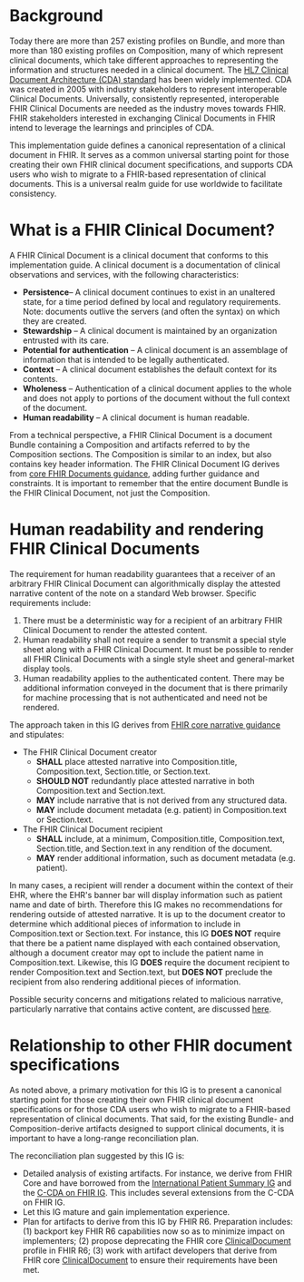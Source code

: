 # Background
Today there are more than 257 existing profiles on Bundle, and more than more than 180 existing profiles on Composition, many of which represent clinical documents, which take different approaches to representing the information and structures needed in a clinical document. The [HL7 Clinical Document Architecture (CDA) standard](https://hl7.org/cda/stds/online-navigation/2024May/index.html) has been widely implemented. CDA was created in 2005 with industry stakeholders to represent interoperable Clinical Documents. Universally, consistently represented, interoperable FHIR Clinical Documents are needed as the industry moves towards FHIR. FHIR stakeholders interested in exchanging Clinical Documents in FHIR intend to leverage the learnings and principles of CDA. 

This implementation guide defines a canonical representation of a clinical document in FHIR. It serves as a common universal starting point for those creating their own FHIR clinical document specifications, and supports CDA users who wish to migrate to a FHIR-based representation of clinical documents. This is a universal realm guide for use worldwide to facilitate consistency. 
  
# What is a FHIR Clinical Document?
A FHIR Clinical Document is a clinical document that conforms to this implementation guide. A clinical document is a documentation of clinical observations and services, with the following characteristics:
* **Persistence**– A clinical document continues to exist in an unaltered state, for a time period defined by local and regulatory requirements. Note: documents outlive the servers (and often the syntax) on which they are created.
* **Stewardship** – A clinical document is maintained by an organization entrusted with its care.
* **Potential for authentication** – A clinical document is an assemblage of information that is intended to be legally authenticated.
* **Context** – A clinical document establishes the default context for its contents.
* **Wholeness** – Authentication of a clinical document applies to the whole and does not apply to portions of the document without the full context of the document.
* **Human readability** – A clinical document is human readable.

From a technical perspective, a FHIR Clinical Document is a document Bundle containing a Composition and artifacts referred to by the Composition sections. The Composition is similar to an index, but also contains key header information. The FHIR Clinical Document IG derives from [core FHIR Documents guidance](https://hl7.org/fhir/R4/documents.html), adding further guidance and constraints. It is important to remember that the entire document Bundle is the FHIR Clinical Document, not just the Composition. 
  
# Human readability and rendering FHIR Clinical Documents
The requirement for human readability guarantees that a receiver of an arbitrary FHIR Clinical Document can algorithmically display the attested narrative content of the note on a standard Web browser. Specific requirements include: 

1. There must be a deterministic way for a recipient of an arbitrary FHIR Clinical Document to render the attested content. 
2. Human readability shall not require a sender to transmit a special style sheet along with a FHIR Clinical Document. It must be possible to render all FHIR Clinical Documents with a single style sheet and general-market display tools.
3. Human readability applies to the authenticated content. There may be additional information conveyed in the document that is there primarily for machine processing that is not authenticated and need not be rendered.

The approach taken in this IG derives from [FHIR core narrative guidance](https://hl7.org/fhir/R4/narrative.html) and stipulates:
* The FHIR Clinical Document creator
  * **SHALL** place attested narrative into Composition.title, Composition.text, Section.title, or Section.text. 
  * **SHOULD NOT** redundantly place attested narrative in both Composition.text and Section.text. 
  * **MAY** include narrative that is not derived from any structured data.
  * **MAY** include document metadata (e.g. patient) in Composition.text or Section.text.
* The FHIR Clinical Document recipient
  * **SHALL** include, at a minimum, Composition.title, Composition.text, Section.title, and Section.text in any rendition of the document. 
  * **MAY** render additional information, such as document metadata (e.g. patient).

In many cases, a recipient will render a document within the context of their EHR, where the EHR's banner bar will display information such as patient name and date of birth. Therefore this IG makes no recommendations for rendering outside of attested narrative. It is up to the document creator to determine which additional pieces of information to include in Composition.text or Section.text. For instance, this IG **DOES NOT** require that there be a patient name displayed with each contained observation, although a document creator may opt to include the patient name in Composition.text. Likewise, this IG **DOES** require the document recipient to render Composition.text and Section.text, but **DOES NOT** preclude the recipient from also rendering additional pieces of information. 

Possible security concerns and mitigations related to malicious narrative, particularly narrative that contains active content, are discussed [here](https://hl7.org/fhir/R4/security.html#narrative).

  
# Relationship to other FHIR document specifications
As noted above, a primary motivation for this IG is to present a canonical starting point for those creating their own FHIR clinical document specifications or for those CDA users who wish to migrate to a FHIR-based representation of clinical documents. That said, for the existing Bundle- and Composition-derive artifacts designed to support clinical documents, it is important to have a long-range reconciliation plan. 

The reconciliation plan suggested by this IG is:
* Detailed analysis of existing artifacts. For instance, we derive from FHIR Core and have borrowed from the [International Patient Summary IG](http://hl7.org/fhir/uv/ips/) and the [C-CDA on FHIR IG]( http://hl7.org/fhir/us/ccda/). This includes several extensions from the C-CDA on FHIR IG.
* Let this IG mature and gain implementation experience.
* Plan for artifacts to derive from this IG by FHIR R6. Preparation includes: (1) backport key FHIR R6 capabilities now so as to minimize impact on implementers; (2) propose deprecating the FHIR core [ClinicalDocument](https://hl7.org/fhir/R4/clinicaldocument.html) profile in FHIR R6; (3) work with artifact developers that derive from FHIR core [ClinicalDocument](https://hl7.org/fhir/R4/clinicaldocument.html) to ensure their requirements have been met.
